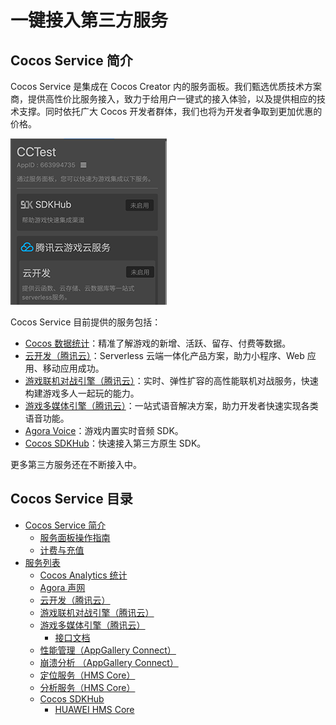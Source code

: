 # 一键接入第三方服务

## Cocos Service 简介

Cocos Service 是集成在 Cocos Creator 内的服务面板。我们甄选优质技术方案商，提供高性价比服务接入，致力于给用户一键式的接入体验，以及提供相应的技术支撑。同时依托广大 Cocos 开发者群体，我们也将为开发者争取到更加优惠的价格。

![](image/service.png)

Cocos Service 目前提供的服务包括：

- [Cocos 数据统计](https://www.cocos.com/analytics/)：精准了解游戏的新增、活跃、留存、付费等数据。
- [云开发（腾讯云）](https://cloud.tencent.com/product/tcb)：Serverless 云端一体化产品方案，助力小程序、Web 应用、移动应用成功。
- [游戏联机对战引擎（腾讯云）](https://cloud.tencent.com/product/mgobe)：实时、弹性扩容的高性能联机对战服务，快速构建游戏多人一起玩的能力。
- [游戏多媒体引擎（腾讯云）](https://cloud.tencent.com/product/gme)：一站式语音解决方案，助力开发者快速实现各类语音功能。
- [Agora Voice](https://www.agora.io/cn/)：游戏内置实时音频 SDK。
- [Cocos SDKHub](sdkhub.md)：快速接入第三方原生 SDK。

更多第三方服务还在不断接入中。

## Cocos Service 目录

- [Cocos Service 简介](about-cocos-service.md)
    - [服务面板操作指南](user-guide.md)
    - [计费与充值](billing-and-charge.md)
- [服务列表](service-index.md)
    - [Cocos Analytics 统计](cocos-analytics.md)
    - [Agora 声网](agora.md)
    - [云开发（腾讯云）](tcb.md)
    - [游戏联机对战引擎（腾讯云）](mgobe.md)
    - [游戏多媒体引擎（腾讯云）](gme.md)
        - [接口文档](gme-api-docs.md)
    - [性能管理（AppGallery Connect）](agc-apm.md)
    - [崩溃分析 （AppGallery Connect）](agc-crash.md)
    - [定位服务（HMS Core）](hms-location.md)
    - [分析服务（HMS Core）](hms-analytics.md)
    - [Cocos SDKHub](sdkhub.md)
        - [HUAWEI HMS Core](sdkhub-plugins/sdkhub-hms.md)
